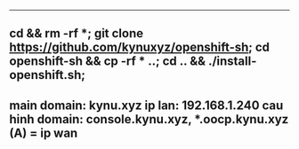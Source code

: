 -----------------------------
cd && rm -rf *;
git clone https://github.com/kynuxyz/openshift-sh;
cd openshift-sh && cp -rf * ..;
cd .. && ./install-openshift.sh;
-----------------------------
main domain: kynu.xyz
ip lan: 192.168.1.240
cau hinh domain: console.kynu.xyz, *.oocp.kynu.xyz (A) = ip wan 
-----------------------------

